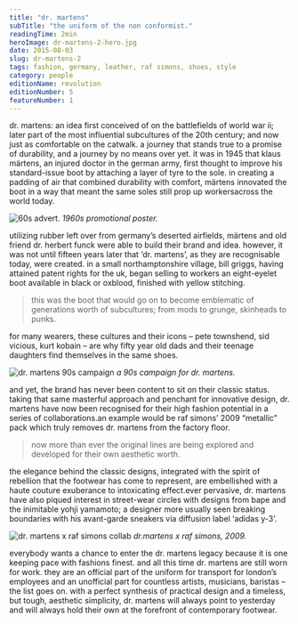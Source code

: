 ```yaml
---
title: "dr. martens"
subTitle: "the uniform of the non conformist."
readingTime: 2min
heroImage: dr-martens-2-hero.jpg
date: 2015-08-03
slug: dr-martens-2
tags: fashion, germany, leather, raf simons, shoes, style
category: people
editionName: revolution
editionNumber: 5
featureNumber: 1
---
```


dr. martens: an idea first conceived of on the battlefields of world war ii; later part of the most influential subcultures of the 20th century; and now just as comfortable on the catwalk. a journey that stands true to a promise of durability, and a journey by no means over yet. it was in 1945 that klaus märtens, an injured doctor in the german army, first thought to improve his standard-issue boot by attaching a layer of tyre to the sole. in creating a padding of air that combined durability with comfort, märtens innovated the boot in a way that meant the same soles still prop up workersacross the world today.

![60s advert.](image-13.jpg)
*1960s promotional poster.*

utilizing rubber left over from germanyʼs deserted airfields, märtens and old friend dr. herbert funck were able to build their brand and idea. however, it was not until fifteen years later that ‘dr. martens’, as they are recognisable today, were created. in a small northamptonshire village, bill griggs, having attained patent rights for the uk, began selling to workers an eight-eyelet boot available in black or oxblood, finished with yellow stitching.

>this was the boot that would go on to become emblematic of generations worth of subcultures; from mods to grunge, skinheads to punks.

for many wearers, these cultures and their icons – pete townshend, sid vicious, kurt kobain – are why fifty year old dads and their teenage daughters find themselves in the same shoes.

![dr. martens 90s campaign](image-32.jpg)
*a 90s campaign for dr. martens.*

and yet, the brand has never been content to sit on their classic status. taking that same masterful approach and penchant for innovative design, dr. martens have now been recognised for their high fashion potential in a series of collaborations.an example would be raf simonsʼ 2009 “metallic” pack which truly removes dr. martens from the factory floor.

>now more than ever the original lines are being explored and developed for their own aesthetic worth.

the elegance behind the classic designs, integrated with the spirit of rebellion that the footwear has come to represent, are embellished with a haute couture exuberance to intoxicating effect.ever pervasive, dr. martens have also piqued interest in street-wear circles with designs from bape and the inimitable yohji yamamoto; a designer more usually seen breaking boundaries with his avant-garde sneakers via diffusion label ʻadidas y-3ʼ.

![dr. martens x raf simons collab](image-42.jpg)
*dr.martens x raf simons, 2009.*

everybody wants a chance to enter the dr. martens legacy because it is one keeping pace with fashions finest. and all this time dr. martens are still worn for work. they are an official part of the uniform for transport for londonʼs employees and an unofficial part for countless artists, musicians, baristas – the list goes on. with a perfect synthesis of practical design and a timeless, but tough, aesthetic simplicity, dr. martens will always point to yesterday and will always hold their own at the forefront of contemporary footwear.
